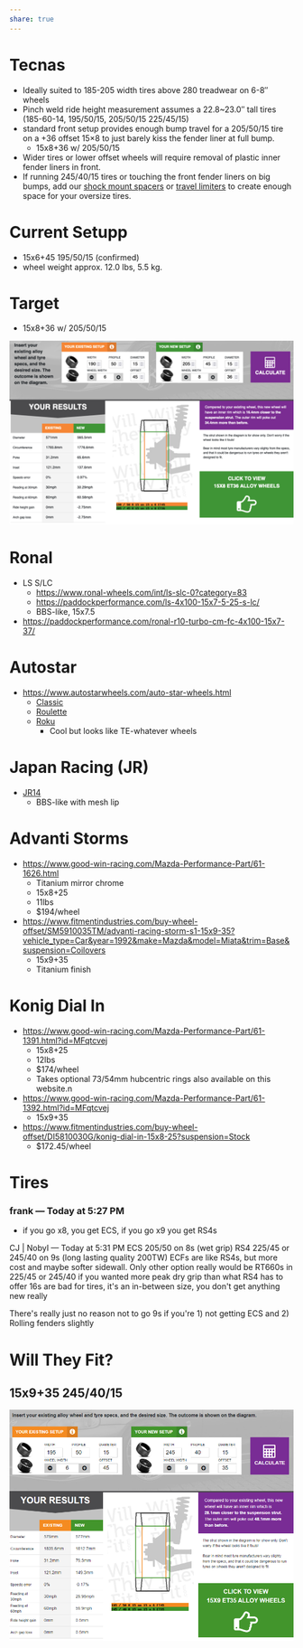 ```yaml
---
share: true
---
```


# Tecnas
- Ideally suited to 185-205 width tires above 280 treadwear on 6-8″ wheels
- Pinch weld ride height measurement assumes a 22.8~23.0″ tall tires (185-60-14, 195/50/15, 205/50/15 225/45/15)
- standard front setup provides enough bump travel for a 205/50/15 tire on a +36 offset 15×8 to just barely kiss the fender liner at full bump.
    - 15x8+36 w/ 205/50/15 
- Wider tires or lower offset wheels will require removal of plastic inner fender liners in front.
- If running 245/40/15 tires or touching the front fender liners on big bumps, add our [shock mount spacers](https://949racing.com/product/5-mm-top-hat-spacer-90-05-miata/) or [travel limiters](https://949racing.com/product/xida-travel-limiters/) to create enough space for your oversize tires.

# Current Setupp
- 15x6+45 195/50/15 (confirmed)
- wheel weight approx. 12.0 lbs, 5.5 kg.

# Target
- 15x8+36 w/ 205/50/15 

![CleanShot 2023-01-27 at 15.15.48.png](../../0%20-%20Attachments/CleanShot%202023-01-27%20at%2015.15.48.png)

# Ronal
- LS S/LC
    - https://www.ronal-wheels.com/int/ls-slc-0?category=83
    - https://paddockperformance.com/ls-4x100-15x7-5-25-s-lc/
    - BBS-like, 15x7.5
- https://paddockperformance.com/ronal-r10-turbo-cm-fc-4x100-15x7-37/

# Autostar
- https://www.autostarwheels.com/auto-star-wheels.html
    - [Classic](https://www.autostarwheels.com/auto-star-wheels/classic.html)
    - [Roulette](https://www.autostarwheels.com/auto-star-wheels/roulette.html)
    - [Roku](https://www.autostarwheels.com/auto-star-wheels/roku.html)
        - Cool but looks like TE-whatever wheels

# Japan Racing (JR)
- [JR14](https://jr-wheels.com/category/jr14)
    - BBS-like with mesh lip

# Advanti Storms
- https://www.good-win-racing.com/Mazda-Performance-Part/61-1626.html
    - Titanium mirror chrome
    - 15x8+25
    - 11lbs
    - $194/wheel
- https://www.fitmentindustries.com/buy-wheel-offset/SM5910035TM/advanti-racing-storm-s1-15x9-35?vehicle_type=Car&year=1992&make=Mazda&model=Miata&trim=Base&suspension=Coilovers
    - 15x9+35
    - Titanium finish

# Konig Dial In
- https://www.good-win-racing.com/Mazda-Performance-Part/61-1391.html?id=MFqtcvej
    - 15x8+25
    - 12lbs
    - $174/wheel
    - Takes optional 73/54mm hubcentric rings also available on this website.n
- https://www.good-win-racing.com/Mazda-Performance-Part/61-1392.html?id=MFqtcvej
    - 15x9+35
- https://www.fitmentindustries.com/buy-wheel-offset/DI5810030G/konig-dial-in-15x8-25?suspension=Stock
    - $172.45/wheel


# Tires
### frank _—_ Today at 5:27 PM
- if you go x8, you get ECS, if you go x9 you get RS4s

CJ | NobyI — Today at 5:31 PM
ECS 205/50 on 8s (wet grip)
RS4 225/45 or 245/40 on 9s (long lasting quality 200TW)
ECFs are like RS4s, but more cost and maybe softer sidewall.
Only other option really would be RT660s in 225/45 or 245/40 if you wanted more peak dry grip than what RS4 has to offer
16s are bad for tires, it's an in-between size, you don't get anything new really 

There's really just no reason not to go 9s if you're 1) not getting ECS and 2) Rolling fenders slightly


# Will They Fit?
## 15x9+35 245/40/15
![Pasted image 20230129175304.png](../../0%20-%20Attachments/Pasted%20image%2020230129175304.png)